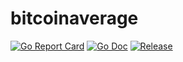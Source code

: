 # bitcoinaverage

[![Go Report Card](https://goreportcard.com/badge/github.com/dangersalad/go-bitcoinaverage?style=flat-square)](https://goreportcard.com/report/github.com/dangersalad/go-bitcoinaverage)
[![Go Doc](https://img.shields.io/badge/godoc-reference-blue.svg?style=flat-square)](https://godoc.org/github.com/dangersalad/go-bitcoinaverage)
[![Release](https://img.shields.io/github/release/dangersalad/go-bitcoinaverage.svg?style=flat-square)](https://github.com/dangersalad/go-bitcoinaverage/releases/latest)

